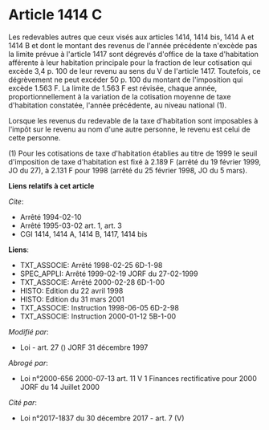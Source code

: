 # Article 1414 C

Les redevables autres que ceux visés aux articles 1414, 1414 bis, 1414 A et 1414 B et dont le montant des revenus de l'année
précédente n'excède pas la limite prévue à l'article 1417 sont dégrevés d'office de la taxe d'habitation afférente à leur
habitation principale pour la fraction de leur cotisation qui excède 3,4 p. 100 de leur revenu au sens du V de l'article
1417. Toutefois, ce dégrèvement ne peut excéder 50 p. 100 du montant de l'imposition qui excède 1.563 F. La limite de 1.563 F
est révisée, chaque année, proportionnellement à la variation de la cotisation moyenne de taxe d'habitation constatée,
l'année précédente, au niveau national (1).

Lorsque les revenus du redevable de la taxe d'habitation sont imposables à l'impôt sur le revenu au nom d'une autre personne,
le revenu est celui de cette personne.

(1) Pour les cotisations de taxe d'habitation établies au titre de 1999 le seuil d'imposition de taxe d'habitation est fixé à
2.189 F (arrêté du 19 février 1999, JO du 27), à 2.131 F pour 1998 (arrêté du 25 février 1998, JO du 5 mars).

**Liens relatifs à cet article**

_Cite_:

  - Arrêté 1994-02-10
  - Arrêté 1995-03-02 art. 1, art. 3
  - CGI 1414, 1414 A, 1414 B, 1417, 1414 bis

**Liens**:

  - TXT_ASSOCIE: Arrêté 1998-02-25 6D-1-98
  - SPEC_APPLI: Arrêté 1999-02-19 JORF du 27-02-1999
  - TXT_ASSOCIE: Arrêté 2000-02-28 6D-1-00
  - HISTO: Edition du 22 avril 1998
  - HISTO: Edition du 31 mars 2001
  - TXT_ASSOCIE: Instruction 1998-06-05 6D-2-98
  - TXT_ASSOCIE: Instruction 2000-01-12 5B-1-00

_Modifié par_:

  - Loi - art. 27 () JORF 31 décembre 1997

_Abrogé par_:

  - Loi n°2000-656 2000-07-13 art. 11 V 1 Finances rectificative pour 2000 JORF du 14 Juillet 2000

_Cité par_:

  - Loi n°2017-1837 du 30 décembre 2017 - art. 7 (V)
